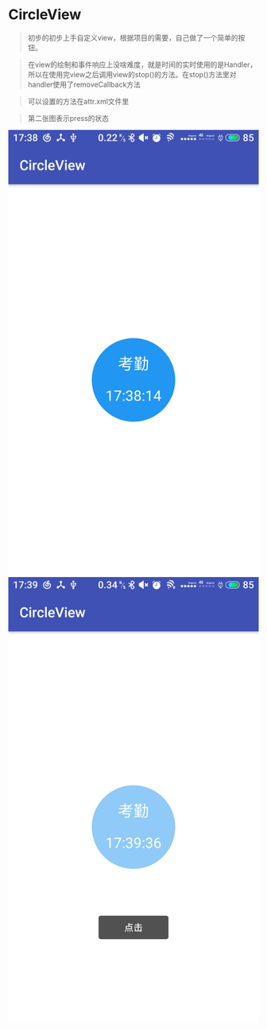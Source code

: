 # CircleView
> 初步的初步上手自定义view，根据项目的需要，自己做了一个简单的按钮。

> 在view的绘制和事件响应上没啥难度，就是时间的实时使用的是Handler，所以在使用完view之后调用view的stop()的方法。在stop()方法里对handler使用了removeCallback方法

> 可以设置的方法在attr.xml文件里

> 第二张图表示press的状态

![](https://github.com/Hoooopa/CircleView/blob/master/app/pic/S80711-173815.jpg?raw=true)
![](https://github.com/Hoooopa/CircleView/blob/master/app/pic/S80711-173937.jpg?raw=true)